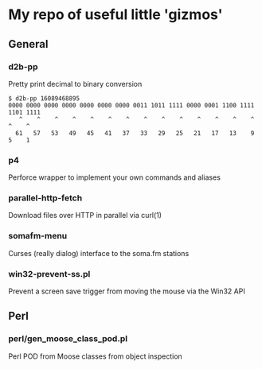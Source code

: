 # My repo of useful little 'gizmos'

## General

### d2b-pp

Pretty print decimal to binary conversion

    $ d2b-pp 16089468895
    0000 0000 0000 0000 0000 0000 0000 0011 1011 1111 0000 0001 1100 1111 1101 1111
       ^    ^    ^    ^    ^    ^    ^    ^    ^    ^    ^    ^    ^    ^    ^    ^
      61   57   53   49   45   41   37   33   29   25   21   17   13    9    5    1

### p4

Perforce wrapper to implement your own commands and aliases

### parallel-http-fetch

Download files over HTTP in parallel via curl(1)

### somafm-menu

Curses (really dialog) interface to the soma.fm stations

### win32-prevent-ss.pl

Prevent a screen save trigger from moving the mouse via the Win32 API

## Perl

### perl/gen_moose_class_pod.pl

Perl POD from Moose classes from object inspection
